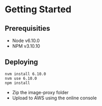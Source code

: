 # Getting Started

## Prerequisities

- Node v6.10.0
- NPM v3.10.10

## Deploying

```
nvm install 6.10.0
nvm use 6.10.0
npm install
```

- Zip the image-proxy folder
- Upload to AWS using the online console